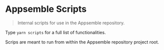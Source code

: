 # Appsemble Scripts

> Internal scripts for use in the Appsemble repository.

Type `yarn scripts` for a full list of functionalities.

Scrips are meant to run from within the Appsemble repository project root.
